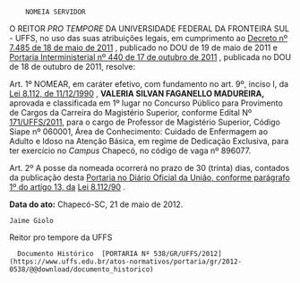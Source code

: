         NOMEIA SERVIDOR  

O REITOR  *PRO TEMPORE*  DA UNIVERSIDADE FEDERAL DA FRONTEIRA SUL - UFFS, no uso das suas atribuições legais, em cumprimento ao  [Decreto nº 7.485 de 18 de maio de 2011](http://www.planalto.gov.br/ccivil_03/_Ato2011-2014/2011/Decreto/D7485.htm) , publicado no DOU de 19 de maio de 2011 e  [Portaria Interministerial nº 440 de 17 de outubro de 2011](https://conlegis.planejamento.gov.br/conlegis/Downloads/file?PORTARIA%20INTERMINISTERIAL%20440%20-%202011.pdf) , publicada no DOU de 18 de outubro de 2011, resolve:

 Art. 1º NOMEAR, em caráter efetivo, com fundamento no art. 9º, inciso I, da  [Lei 8.112, de 11/12/1990](http://www.planalto.gov.br/ccivil_03/leis/L8112cons.htm) ,  **VALERIA SILVAN FAGANELLO MADUREIRA,**  aprovada e classificada em 1º lugar no Concurso Público para Provimento de Cargos da Carreira do Magistério Superior, conforme Edital Nº  [171/UFFS/2011,](https://www.uffs.edu.br/atos-normativos/edital/gr/2011-0171) para o cargo de Professor de Magistério Superior, Código Siape nº 060001, Área de Conhecimento: Cuidado de Enfermagem ao Adulto e Idoso na Atenção Básica, em regime de Dedicação Exclusiva, para ter exercício no  *Campus*  Chapecó, no código de vaga nº 896077.

 Art. 2º A posse da nomeada ocorrerá no prazo de 30 (trinta) dias, contados da publicação desta  [Portaria no Diário Oficial da União, conforme parágrafo 1º do artigo 13, da](https://www.google.com.br/search?q=Portaria+no+Di%C3%A1rio+Oficial+da+Uni%C3%A3o,+conforme+par%C3%A1grafo+1%C2%BA+do+artigo+13,+da+)  [Lei 8.112/90](http://www.planalto.gov.br/ccivil_03/leis/L8112cons.htm) .

   **Data do ato:** Chapecó-SC, 21 de maio de 2012.   
 

    Jaime Giolo    
 Reitor pro tempore da UFFS 

      Documento Histórico  [PORTARIA Nº 538/GR/UFFS/2012](https://www.uffs.edu.br/atos-normativos/portaria/gr/2012-0538/@@download/documento_historico)     
      